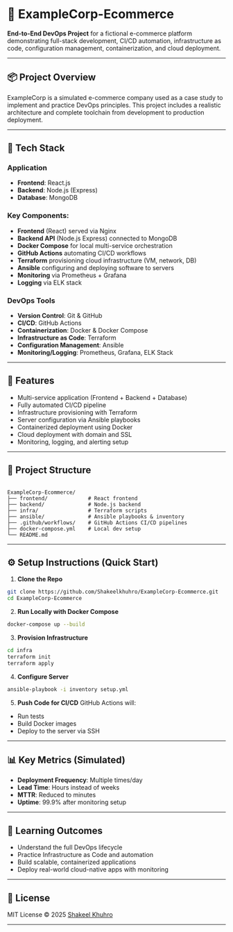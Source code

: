 # 🛒 ExampleCorp-Ecommerce

**End-to-End DevOps Project** for a fictional e-commerce platform demonstrating full-stack development, CI/CD automation, infrastructure as code, configuration management, containerization, and cloud deployment.

---

## 📦 Project Overview

ExampleCorp is a simulated e-commerce company used as a case study to implement and practice DevOps principles. This project includes a realistic architecture and complete toolchain from development to production deployment.

---

## 🧱 Tech Stack

### Application
- **Frontend**: React.js
- **Backend**: Node.js (Express)
- **Database**: MongoDB

### Key Components:
- **Frontend** (React) served via Nginx
- **Backend API** (Node.js Express) connected to MongoDB
- **Docker Compose** for local multi-service orchestration
- **GitHub Actions** automating CI/CD workflows
- **Terraform** provisioning cloud infrastructure (VM, network, DB)
- **Ansible** configuring and deploying software to servers
- **Monitoring** via Prometheus + Grafana
- **Logging** via ELK stack

### DevOps Tools
- **Version Control**: Git & GitHub
- **CI/CD**: GitHub Actions
- **Containerization**: Docker & Docker Compose
- **Infrastructure as Code**: Terraform
- **Configuration Management**: Ansible
- **Monitoring/Logging**: Prometheus, Grafana, ELK Stack

---

## 🚀 Features

- Multi-service application (Frontend + Backend + Database)
- Fully automated CI/CD pipeline
- Infrastructure provisioning with Terraform
- Server configuration via Ansible playbooks
- Containerized deployment using Docker
- Cloud deployment with domain and SSL
- Monitoring, logging, and alerting setup

---

## 📁 Project Structure

```

ExampleCorp-Ecommerce/
├── frontend/             # React frontend
├── backend/              # Node.js backend
├── infra/                # Terraform scripts
├── ansible/              # Ansible playbooks & inventory
├── .github/workflows/    # GitHub Actions CI/CD pipelines
├── docker-compose.yml    # Local dev setup
└── README.md

````

---

## ⚙️ Setup Instructions (Quick Start)

1. **Clone the Repo**
```bash
git clone https://github.com/Shakeelkhuhro/ExampleCorp-Ecommerce.git
cd ExampleCorp-Ecommerce
````

2. **Run Locally with Docker Compose**

```bash
docker-compose up --build
```

3. **Provision Infrastructure**

```bash
cd infra
terraform init
terraform apply
```

4. **Configure Server**

```bash
ansible-playbook -i inventory setup.yml
```

5. **Push Code for CI/CD**
   GitHub Actions will:

* Run tests
* Build Docker images
* Deploy to the server via SSH

---

## 📊 Key Metrics (Simulated)

* **Deployment Frequency**: Multiple times/day
* **Lead Time**: Hours instead of weeks
* **MTTR**: Reduced to minutes
* **Uptime**: 99.9% after monitoring setup

---

## 🧠 Learning Outcomes

* Understand the full DevOps lifecycle
* Practice Infrastructure as Code and automation
* Build scalable, containerized applications
* Deploy real-world cloud-native apps with monitoring

---

## 📝 License

MIT License © 2025 [Shakeel Khuhro](https://github.com/Shakeelkhuhro)

---
